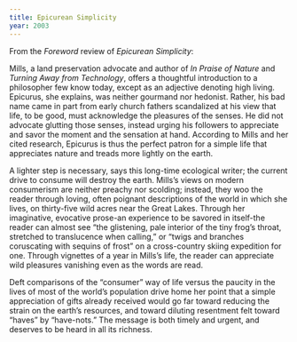 ```yaml
---
title: Epicurean Simplicity
year: 2003
---
```


From the *Foreword* review of *Epicurean Simplicity*:

Mills, a land preservation advocate and author of *In Praise of Nature* and *Turning Away from Technology*, offers a thoughtful introduction to a philosopher few know today, except as an adjective denoting high living. Epicurus, she explains, was neither gourmand nor hedonist. Rather, his bad name came in part from early church fathers scandalized at his view that life, to be good, must acknowledge the pleasures of the senses. He did not advocate glutting those senses, instead urging his followers to appreciate and savor the moment and the sensation at hand. According to Mills and her cited research, Epicurus is thus the perfect patron for a simple life that appreciates nature and treads more lightly on the earth.

A lighter step is necessary, says this long-time ecological writer; the current drive to consume will destroy the earth. Mills’s views on modern consumerism are neither preachy nor scolding; instead, they woo the reader through loving, often poignant descriptions of the world in which she lives, on thirty-five wild acres near the Great Lakes. Through her imaginative, evocative prose-an experience to be savored in itself-the reader can almost see “the glistening, pale interior of the tiny frog’s throat, stretched to translucence when calling,” or “twigs and branches coruscating with sequins of frost” on a cross-country skiing expedition for one. Through vignettes of a year in Mills’s life, the reader can appreciate wild pleasures vanishing even as the words are read.

Deft comparisons of the “consumer” way of life versus the paucity in the lives of most of the world’s population drive home her point that a simple appreciation of gifts already received would go far toward reducing the strain on the earth’s resources, and toward diluting resentment felt toward “haves” by “have-nots.” The message is both timely and urgent, and deserves to be heard in all its richness.
